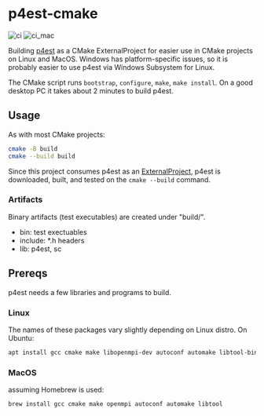 # p4est-cmake

![ci](https://github.com/scivision/p4est-cmake/workflows/ci/badge.svg)
![ci_mac](https://github.com/scivision/p4est-cmake/workflows/ci_mac/badge.svg)

Building [p4est](https://github.com/cburstedde/p4est) as a CMake ExternalProject for easier use in CMake projects on Linux and MacOS.
Windows has platform-specific issues, so it is probably easier to use p4est via Windows Subsystem for Linux.

The CMake script runs `bootstrap`, `configure`, `make`, `make install`.
On a good desktop PC it takes about 2 minutes to build p4est.

## Usage

As with most CMake projects:

```sh
cmake -B build
cmake --build build
```

Since this project consumes p4est as an [ExternalProject](https://cmake.org/cmake/help/latest/module/ExternalProject.html), p4est is downloaded, built, and tested on the `cmake --build` command.

### Artifacts

Binary artifacts (test executables) are created under "build/".

* bin: test exectuables
* include: *.h headers
* lib: p4est, sc

## Prereqs

p4est needs a few libraries and programs to build.

### Linux

The names of these packages vary slightly depending on Linux distro. On Ubuntu:

```sh
apt install gcc cmake make libopenmpi-dev autoconf automake libtool-bin
```

### MacOS

assuming Homebrew is used:

```sh
brew install gcc cmake make openmpi autoconf automake libtool
```
